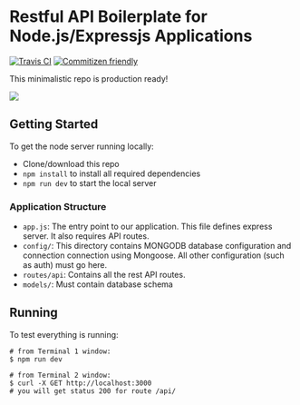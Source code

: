 # Restful API Boilerplate for Node.js/Expressjs Applications

[![Travis CI](https://img.shields.io/travis/amandeepmittal/restapi-boilerplate.svg?style=flat-square)](https://travis-ci.org/amandeepmittal/restapi-boilerplate)
[![Commitizen friendly](https://img.shields.io/badge/commitizen-friendly-brightgreen.svg)](http://commitizen.github.io/cz-cli/)

This minimalistic repo is production ready!

![](https://trainingprdcdnendpoint.azureedge.net/Images/nodejs-520.jpg)

## Getting Started
To get the node server running locally:
* Clone/download this repo
* `npm install` to install all required dependencies
* `npm run dev` to start the local server

### Application Structure
* `app.js`: The entry point to our application. This file defines express server. It also requires API routes.
* `config/`: This directory contains MONGODB database configuration and connection connection using Mongoose. All other configuration (such as auth) must go here.
* `routes/api`: Contains all the rest API routes.
* `models/`: Must contain database schema

## Running
To test everything is running:
```shell
# from Terminal 1 window:
$ npm run dev

# from Terminal 2 window:
$ curl -X GET http://localhost:3000
# you will get status 200 for route /api/
```
